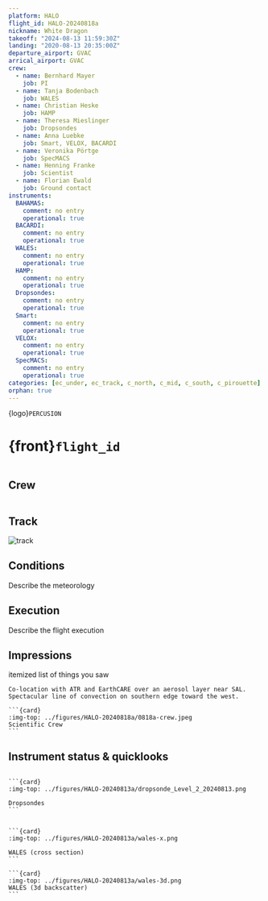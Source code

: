 ```yaml
---
platform: HALO
flight_id: HALO-20240818a
nickname: White Dragon
takeoff: "2024-08-13 11:59:30Z"
landing: "2020-08-13 20:35:00Z"
departure_airport: GVAC
arrical_airport: GVAC
crew:
  - name: Bernhard Mayer
    job: PI
  - name: Tanja Bodenbach
    job: WALES
  - name: Christian Heske
    job: HAMP
  - name: Theresa Mieslinger
    job: Dropsondes
  - name: Anna Luebke
    job: Smart, VELOX, BACARDI
  - name: Veronika Pörtge
    job: SpecMACS
  - name: Henning Franke
    job: Scientist
  - name: Florian Ewald
    job: Ground contact
instruments:
  BAHAMAS:
    comment: no entry
    operational: true
  BACARDI:
    comment: no entry
    operational: true
  WALES:
    comment: no entry
    operational: true
  HAMP:
    comment: no entry
    operational: true
  Dropsondes:
    comment: no entry
    operational: true
  Smart:
    comment: no entry
    operational: true
  VELOX:
    comment: no entry
    operational: true
  SpecMACS:
    comment: no entry
    operational: true
categories: [ec_under, ec_track, c_north, c_mid, c_south, c_pirouette]
orphan: true
---
```


{logo}`PERCUSION`

# {front}`flight_id`

```{badges}
```

## Crew

```{crew-list}
```

## Track
![track](../figures/HALO-20240813a/HALO-20240813a-track.jpeg)

## Conditions

Describe the meteorology

## Execution

Describe the flight execution

## Impressions

itemized list of things you saw 

```{note}
Co-location with ATR and EarthCARE over an aerosol layer near SAL. Spectacular line of convection on southern edge toward the west.
```

````{card-carousel} 2
```{card}
:img-top: ../figures/HALO-20240818a/0818a-crew.jpeg
Scientific Crew
```
````

## Instrument status & quicklooks

```{instrument-table}
```
````{card-carousel} 2
```{card}
:img-top: ../figures/HALO-20240813a/dropsonde_Level_2_20240813.png

Dropsondes
```


```{card}
:img-top: ../figures/HALO-20240813a/wales-x.png

WALES (cross section)
```

```{card}
:img-top: ../figures/HALO-20240813a/wales-3d.png
WALES (3d backscatter)
```

````
